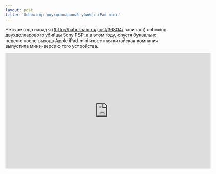 ```yaml
---
layout: post
title: 'Unboxing: двухдолларовый убийца iPad mini'
---
```

Четыре года назад я ((http://habrahabr.ru/post/36804/ записал)) unboxing двухдолларового убийцы Sony PSP, а в этом году, спустя буквально неделю после выхода Apple iPad mini известная китайская компания выпустила мини-версию того устройства.

<iframe width="640" height="360" src="http://www.youtube.com/embed/GBRl2_rcyws" frameborder="0" allowfullscreen></iframe>
